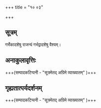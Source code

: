 +++
title = "१० ०३"

+++
## सूत्रम्
गर्भैकादशेषु राजन्यं गर्भद्वादशेषु वैश्यम्।

## अनाकुलावृत्तिः
+++(सम्पादकटिप्पनी - "सूत्रमेतद् अग्रिमे व्याख्यातम्" )+++

## गृह्यतात्पर्यदर्शनम्
+++(सम्पादकटिप्पनी - "सूत्रमेतद् अग्रिमे व्याख्यातम्" )+++
